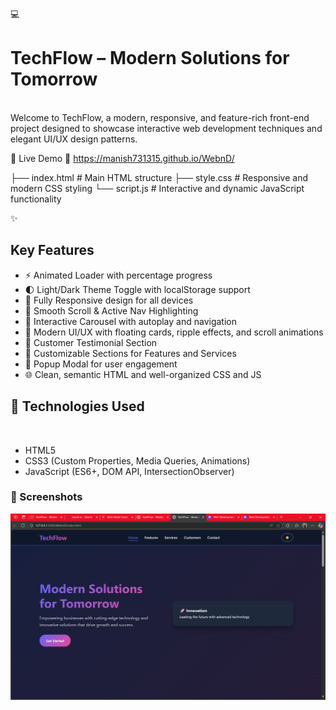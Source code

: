 💻 <h1>TechFlow – Modern Solutions for Tomorrow</h1><br>
Welcome to TechFlow, a modern, responsive, and feature-rich front-end project designed to showcase interactive web development techniques and elegant UI/UX design patterns.

🌟 Live Demo
🔗 https://manish731315.github.io/WebnD/

├── index.html       # Main HTML structure
├── style.css        # Responsive and modern CSS styling
└── script.js        # Interactive and dynamic JavaScript functionality

✨<h2> Key Features</h2>
<ul>
  <li>⚡ Animated Loader with percentage progress</li>
   <li>🌓 Light/Dark Theme Toggle with localStorage support</li>
   <li>📱 Fully Responsive design for all devices</li>
   <li>🧭 Smooth Scroll & Active Nav Highlighting</li>
   <li>🎠 Interactive Carousel with autoplay and navigation</li>
   <li>🎨 Modern UI/UX with floating cards, ripple effects, and scroll animations</li>
   <li>💬 Customer Testimonial Section</li>
   <li>🔧 Customizable Sections for Features and Services</li>
   <li>📩 Popup Modal for user engagement</li>
   <li>🌐 Clean, semantic HTML and well-organized CSS and JS</li>
</ul>

<h2>🧠 Technologies Used</h2>
<br>
<ul>
  <li>HTML5</li>
  <li>CSS3 (Custom Properties, Media Queries, Animations)</li>
  <li>JavaScript (ES6+, DOM API, IntersectionObserver)</li>
</ul>

<h3>📸 Screenshots</h3>
<img src="Screenshot.png">




















